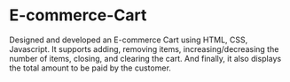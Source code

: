 # E-commerce-Cart
Designed and developed an E-commerce Cart using HTML, CSS, Javascript. It supports adding, removing items, increasing/decreasing the number of items, closing, and clearing the cart. And finally, it also displays the total amount to be paid by the customer.
